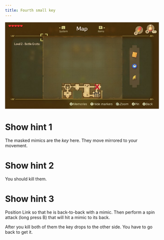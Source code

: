 ```yaml
---
title: Fourth small key
---
```


![Small key location](04_key_location.jpeg)

# Show hint 1
The masked mimics are the *key* here. They move mirrored to your movement.

# Show hint 2
You should kill them.

# Show hint 3
Position Link so that he is back-to-back with a mimic. Then perform a spin attack (long press B) that will hit a mimic to its back.

After you kill both of them the key drops to the other side. You have to go back to get it.
